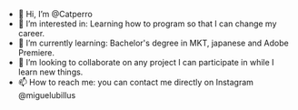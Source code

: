 - 👋 Hi, I’m @Catperro
- 👀 I’m interested in: Learning how to program so that I can change my career.
- 🌱 I’m currently learning: Bachelor's degree in MKT, japanese and Adobe Premiere.
- 💞️ I’m looking to collaborate on any project I can participate in while I learn new things.
- 📫 How to reach me: you can contact me directly on Instagram @miguelubillus

<!---
Catperro/Catperro is a ✨ special ✨ repository because its `README.md` (this file) appears on your GitHub profile.
You can click the Preview link to take a look at your changes.
--->
